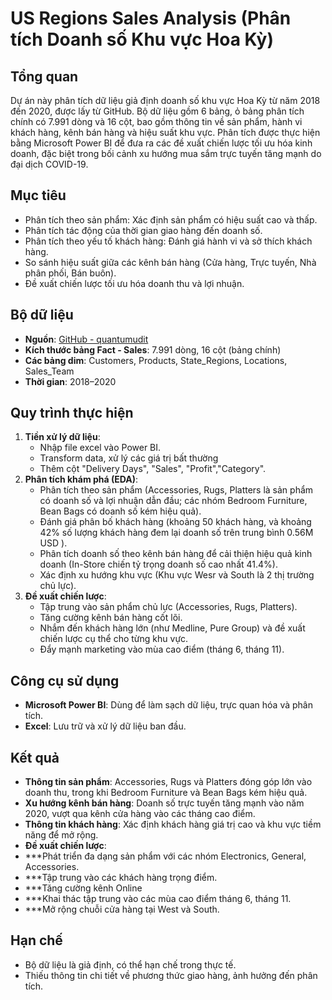 # US Regions Sales Analysis (Phân tích Doanh số Khu vực Hoa Kỳ)
## Tổng quan
Dự án này phân tích dữ liệu giả định doanh số khu vực Hoa Kỳ từ năm 2018 đến 2020, được lấy từ GitHub. Bộ dữ liệu gồm 6 bảng, ỏ bảng phân tích chính có 7.991 dòng và 16 cột, bao gồm thông tin về sản phẩm, hành vi khách hàng, kênh bán hàng và hiệu suất khu vực. Phân tích được thực hiện bằng Microsoft Power BI để đưa ra các đề xuất chiến lược tối ưu hóa kinh doanh, đặc biệt trong bối cảnh xu hướng mua sắm trực tuyến tăng mạnh do đại dịch COVID-19.

## Mục tiêu
- Phân tích theo sản phẩm: Xác định sản phẩm có hiệu suất cao và thấp.
- Phân tích tác động của thời gian giao hàng đến doanh số.
- Phân tích theo yếu tố khách hàng: Đánh giá hành vi và sở thích khách hàng.
- So sánh hiệu suất giữa các kênh bán hàng (Cửa hàng, Trực tuyến, Nhà phân phối, Bán buôn).
- Đề xuất chiến lược tối ưu hóa doanh thu và lợi nhuận.

## Bộ dữ liệu
- **Nguồn**: [GitHub - quantumudit](https://github.com/quantumudit)
- **Kích thước bảng Fact - Sales**: 7.991 dòng, 16 cột (bảng chính)
- **Các bảng dim**: Customers, Products, State_Regions, Locations, Sales_Team
- **Thời gian**: 2018–2020


## Quy trình thực hiện
1. **Tiền xử lý dữ liệu**:
   - Nhập file excel vào Power BI.
   - Transform data, xử lý các giá trị bất thường
   - Thêm cột "Delivery Days", "Sales", "Profit","Category".
2. **Phân tích khám phá (EDA)**:
   - Phân tích theo sản phẩm (Accessories, Rugs, Platters là sản phẩm có doanh số và lợi nhuận dẫn đầu; các nhóm Bedroom Furniture, Bean Bags có doanh số kém hiệu quả).
   - Đánh giá phân bố khách hàng (khoảng 50 khách hàng, và khoảng 42% số lượng khách hàng đem lại doanh số trên trung bình 0.56M USD ).
   - Phân tích doanh số theo kênh bán hàng để cải thiện hiệu quả kinh doanh (In-Store chiến tỷ trọng doanh số cao nhất 41.4%).
   - Xác định xu hướng khu vực (Khu vực Wesr và South là 2 thị trường chủ lực).
3. **Đề xuất chiến lược**:
   - Tập trung vào sản phẩm chủ lực (Accessories, Rugs, Platters).
   - Tăng cường kênh bán hàng cốt lõi.
   - Nhắm đến khách hàng lớn (như Medline, Pure Group) và đề xuất chiến lược cụ thể cho từng khu vực.
   - Đẩy mạnh marketing vào mùa cao điểm (tháng 6, tháng 11).

## Công cụ sử dụng
- **Microsoft Power BI**: Dùng để làm sạch dữ liệu, trực quan hóa và phân tích.
- **Excel**: Lưu trữ và xử lý dữ liệu ban đầu.

## Kết quả
- **Thông tin sản phẩm**: Accessories, Rugs và Platters đóng góp lớn vào doanh thu, trong khi Bedroom Furniture và Bean Bags kém hiệu quả.
- **Xu hướng kênh bán hàng**: Doanh số trực tuyến tăng mạnh vào năm 2020, vượt qua kênh cửa hàng vào các tháng cao điểm.
- **Thông tin khách hàng**: Xác định khách hàng giá trị cao và khu vực tiềm năng để mở rộng.
- **Đề xuất chiến lược**:
- ***Phát triển đa dạng sản phẩm với các nhóm Electronics, General, Accessories.
- ***Tập trung vào các khách hàng trọng điểm.
- ***Tăng cường kênh Online
- ***Khai thác tập trung vào các mùa cao điểm tháng 6, tháng 11.
- ***Mở rộng chuỗi cửa hàng tại West và South.

## Hạn chế
- Bộ dữ liệu là giả định, có thể hạn chế trong thực tế.
- Thiếu thông tin chi tiết về phương thức giao hàng, ảnh hưởng đến phân tích.

